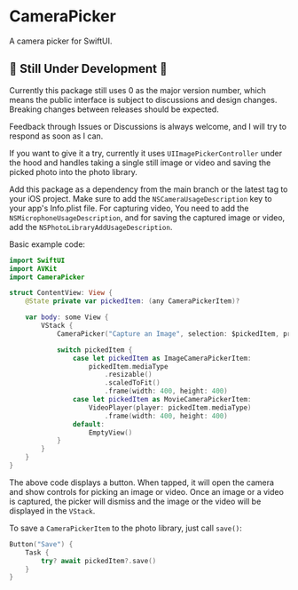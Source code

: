 # CameraPicker

A camera picker for SwiftUI.

## 🚧 **Still Under Development** 🚧
Currently this package still uses 0 as the major version number, which means the public interface
is subject to discussions and design changes. Breaking changes between releases should be expected.

Feedback through Issues or Discussions is always welcome, and I will try to respond as soon as I can.

If you want to give it a try, currently it uses `UIImagePickerController` under the hood and
handles taking a single still image or video and saving the picked photo into the photo library.

Add this package as a dependency from the main branch or the latest tag to your iOS project. 
Make sure to add the `NSCameraUsageDescription` key to your app's Info.plist file. For capturing video,
You need to add the `NSMicrophoneUsageDescription`, and for saving the captured image or video, add the
`NSPhotoLibraryAddUsageDescription`.

Basic example code:
```swift
import SwiftUI
import AVKit
import CameraPicker

struct ContentView: View {
    @State private var pickedItem: (any CameraPickerItem)?

    var body: some View {
        VStack {
            CameraPicker("Capture an Image", selection: $pickedItem, preferredMediaTypes: [.image, .movie()])

            switch pickedItem {
                case let pickedItem as ImageCameraPickerItem:
                    pickedItem.mediaType
                        .resizable()
                        .scaledToFit()
                        .frame(width: 400, height: 400)
                case let pickedItem as MovieCameraPickerItem:
                    VideoPlayer(player: pickedItem.mediaType)
                        .frame(width: 400, height: 400)
                default:
                    EmptyView()
            }
        }
    }
}
```
The above code displays a button. When tapped, it will open the camera and show controls for
picking an image or video. Once an image or a video is captured, the
picker will dismiss and the image or the video will be displayed in the `VStack`.

To save a `CameraPickerItem` to the photo library, just call `save()`:
```swift
Button("Save") {
    Task {
        try? await pickedItem?.save()
    }
}
```
